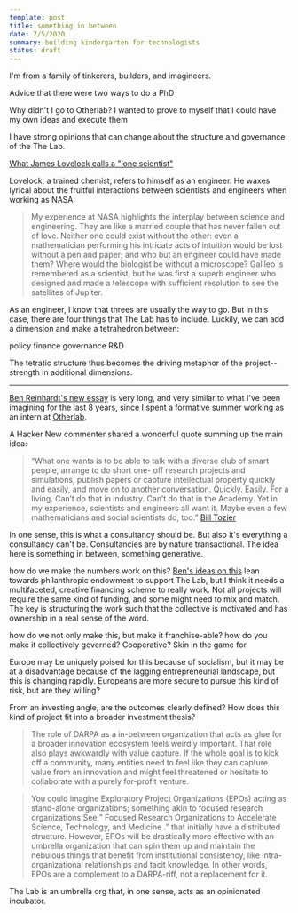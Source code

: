 ```yaml
---
template: post
title: something in between
date: 7/5/2020
summary: building kindergarten for technologists
status: draft
---
```


I'm from a family of tinkerers, builders, and imagineers.


Advice that there were two ways to do a PhD


Why didn't I go to Otherlab? I wanted to prove to myself that I could have my own ideas and execute them


I have strong opinions that can change about the structure and governance of the The Lab.

[What James Lovelock calls a "lone scientist"](https://www.independent.co.uk/life-style/health-and-families/features/james-lovelock-we-need-lone-scientists-9215280.html)


Lovelock, a trained chemist, refers to himself as an engineer. He waxes lyrical about the fruitful interactions between scientists and engineers when working as NASA:

> My experience at NASA highlights the interplay between science and engineering. They are like a married couple that has never fallen out of love. Neither one could exist without the other: even a mathematician performing his intricate acts of intuition would be lost without a pen and paper; and who but an engineer could have made them? Where would the biologist be without a microscope? Galileo is remembered as a scientist, but he was first a superb engineer who designed and made a telescope with sufficient resolution to see the satellites of Jupiter.

As an engineer, I know that threes are usually the way to go. But in this case, there are four things that The Lab has to include. Luckily, we can add a dimension and make a tetrahedron between:

policy
finance
governance
R&D

The tetratic structure thus becomes the driving metaphor of the project-- strength in additional dimensions.

---

[Ben Reinhardt's new essay](https://news.ycombinator.com/item?id=27072445) is very long, and very similar to what I've been imagining for the last 8 years, since I spent a formative summer working as an intern at [Otherlab](www.otherlab.com).

A Hacker New commenter shared a wonderful quote summing up the main idea:

> “What one wants is to be able to talk with a diverse club of smart people, arrange to do short one- off research projects and simulations, publish papers or capture intellectual property quickly and easily, and move on to another conversation. Quickly. Easily. For a living. Can’t do that in industry. Can’t do that in the Academy. Yet in my experience, scientists and engineers all want it. Maybe even a few mathematicians and social scientists do, too.” [Bill Tozier](https://vaguery.github.io/)



In one sense, this is what a consultancy should be. But also it's everything a consultancy can't be. Consultancies are by nature transactional. The idea here is something in between, something generative.




how do we make the numbers work on this? [Ben's ideas on this](https://benjaminreinhardt.com/parpa#how_does_money_work_in_a_darpariff) lean towards philanthropic endowment to support The Lab, but I think it needs a multifaceted, creative financing scheme to really work. Not all projects will require the same kind of funding, and some might need to mix and match. The key is structuring the work such that the collective is motivated and has ownership in a real sense of the word.


how do we not only make this, but make it franchise-able?
how do you make it collectively governed? Cooperative? Skin in the game for 

Europe may be uniquely poised for this because of socialism, but it may be at a disadvantage because of the lagging entrepreneurial landscape, but this is changing rapidly. Europeans are more secure to pursue this kind of risk, but are they willing? 

From an investing angle, are the outcomes clearly defined? How does this kind of project fit into a broader investment thesis?

> The role of DARPA as a in-between organization that acts as glue for a broader innovation ecosystem feels weirdly important. That role also plays awkwardly with value capture. If the whole goal is to kick off a community, many entities need to feel like they can capture value from an innovation and might feel threatened or hesitate to collaborate with a purely for-profit venture.

> You could imagine Exploratory Project Organizations (EPOs) acting as stand-alone organizations; something akin to focused research organizations   See ” Focused Research Organizations to Accelerate Science, Technology, and Medicine .”  that initially have a distributed structure. However, EPOs will be drastically more effective with an umbrella organization that can spin them up and maintain the nebulous things that benefit from institutional consistency, like intra-organizational relationships and tacit knowledge. In other words, EPOs are a complement to a DARPA-riff, not a replacement for it.

The Lab is an umbrella org that, in one sense, acts as an opinionated incubator.

